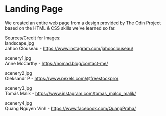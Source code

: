 # Landing Page
We created an entire web page from a design provided by The Odin Project based on 
the HTML & CSS skills we've learned so far. 

Sources/Credit for Images:  
landscape.jpg  
Jahoo Clouseau - https://www.instagram.com/jahooclouseau/

scenery1.jpg  
Anne McCarthy - https://nomad.blog/contact-me/

scenery2.jpg  
Oleksandr P - https://www.pexels.com/@freestockpro/

scenery3.jpg  
Tomáš Malík - https://www.instagram.com/tomas_malco_malik/

scenery4.jpg  
Quang Nguyen Vinh - https://www.facebook.com/QuangPraha/

